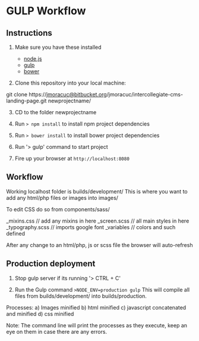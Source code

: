 # GULP Workflow

## Instructions

1. Make sure you have these installed
	- [node.js](http://nodejs.org/)
	- [gulp](http://gulpjs.com/) 
	- [bower](https://bower.io/) 

2. Clone this repository into your local machine:

git clone https://jmoracuc@bitbucket.org/jmoracuc/intercollegiate-cms-landing-page.git newprojectname/

3. CD to the folder newprojectname

4. Run `> npm install` to install npm project dependencies

5. Run `> bower install` to install bower project dependencies

6. Run '> gulp' command to start project 

7. Fire up your browser at `http://localhost:8080`

##  Workflow

Working localhost folder is builds/development/
This is where you want to add any html/php files or images into images/

To edit CSS do so from components/sass/ 

_mixins.css // add any mixins in here
_screen.scss // all main styles in here
_typography.scss // imports google font
_variables // colors and such defined

After any change to an html/php, js or scss file the browser will auto-refresh

##  Production deployment

1. Stop gulp server if its running '> CTRL + C'

2. Run the Gulp command `>NODE_ENV=production gulp`
This will compile all files from builds/development/ into builds/production.

Processes:
a) Images minified
b) html minified
c) javascript concatenated and minified
d) css minified

Note: The command line will print the processes as they execute, keep an eye on them in case there are any errors. 
